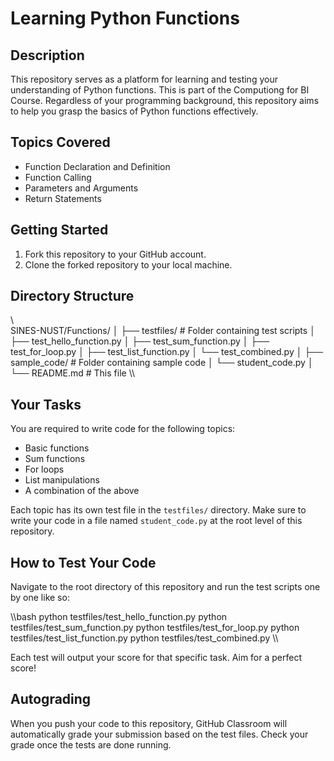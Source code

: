 # Learning Python Functions

## Description
This repository serves as a platform for learning and testing your understanding of Python functions. This is part of the Computiong for BI Course. Regardless of your programming background, this repository aims to help you grasp the basics of Python functions effectively.

## Topics Covered
- Function Declaration and Definition
- Function Calling
- Parameters and Arguments
- Return Statements


## Getting Started

1. Fork this repository to your GitHub account.
2. Clone the forked repository to your local machine.

## Directory Structure

\\\
SINES-NUST/Functions/
│
├── testfiles/                    # Folder containing test scripts
│   ├── test_hello_function.py
│   ├── test_sum_function.py
│   ├── test_for_loop.py
│   ├── test_list_function.py
│   └── test_combined.py
│
├── sample_code/                  # Folder containing sample code
│   └── student_code.py
│
└── README.md                     # This file
\\\

## Your Tasks

You are required to write code for the following topics:

- Basic functions
- Sum functions
- For loops
- List manipulations
- A combination of the above

Each topic has its own test file in the `testfiles/` directory. Make sure to write your code in a file named `student_code.py` at the root level of this repository.

## How to Test Your Code

Navigate to the root directory of this repository and run the test scripts one by one like so:

\\\bash
python testfiles/test_hello_function.py
python testfiles/test_sum_function.py
python testfiles/test_for_loop.py
python testfiles/test_list_function.py
python testfiles/test_combined.py
\\\

Each test will output your score for that specific task. Aim for a perfect score!

## Autograding

When you push your code to this repository, GitHub Classroom will automatically grade your submission based on the test files. Check your grade once the tests are done running.
